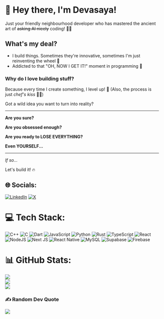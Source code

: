 # 👋 Hey there, I'm Devasaya!

Just your friendly neighbourhood developer who has mastered the ancient art of ~~asking AI nicely~~ coding! 🤖✨

## What's my deal?
* I build things. Sometimes they're innovative, sometimes I'm just reinventing the wheel 🎨
* Addicted to that "OH, NOW I GET IT!" moment in programming 🎯

### Why do I love building stuff?
Because every time I create something, I level up! 🚀 
(Also, the process is just *chef's kiss* 👨‍🍳)


Got a wild idea you want to turn into reality?

---

**Are you sure?**

**Are you obsessed enough?**

**Are you ready to LOSE EVERYTHING?**

**Even YOURSELF...**

---

*If so...*

Let's build it! 🔥

## 🌐 Socials:
[![LinkedIn](https://img.shields.io/badge/LinkedIn-%230077B5.svg?logo=linkedin&logoColor=white)](https://linkedin.com/in/devasayasingh) [![X](https://img.shields.io/badge/X-black.svg?logo=X&logoColor=white)](https://x.com/@DevasyaSingh1) 

# 💻 Tech Stack:
![C++](https://img.shields.io/badge/c++-%2300599C.svg?style=for-the-badge&logo=c%2B%2B&logoColor=white) ![C](https://img.shields.io/badge/c-%2300599C.svg?style=for-the-badge&logo=c&logoColor=white) ![Dart](https://img.shields.io/badge/dart-%230175C2.svg?style=for-the-badge&logo=dart&logoColor=white) ![JavaScript](https://img.shields.io/badge/javascript-%23323330.svg?style=for-the-badge&logo=javascript&logoColor=%23F7DF1E) ![Python](https://img.shields.io/badge/python-3670A0?style=for-the-badge&logo=python&logoColor=ffdd54) ![Rust](https://img.shields.io/badge/rust-%23000000.svg?style=for-the-badge&logo=rust&logoColor=white) ![TypeScript](https://img.shields.io/badge/typescript-%23007ACC.svg?style=for-the-badge&logo=typescript&logoColor=white) ![React](https://img.shields.io/badge/react-%2320232a.svg?style=for-the-badge&logo=react&logoColor=%2361DAFB) ![NodeJS](https://img.shields.io/badge/node.js-6DA55F?style=for-the-badge&logo=node.js&logoColor=white) ![Next JS](https://img.shields.io/badge/Next-black?style=for-the-badge&logo=next.js&logoColor=white) ![React Native](https://img.shields.io/badge/react_native-%2320232a.svg?style=for-the-badge&logo=react&logoColor=%2361DAFB) ![MySQL](https://img.shields.io/badge/mysql-4479A1.svg?style=for-the-badge&logo=mysql&logoColor=white) ![Supabase](https://img.shields.io/badge/Supabase-3ECF8E?style=for-the-badge&logo=supabase&logoColor=white) ![Firebase](https://img.shields.io/badge/firebase-a08021?style=for-the-badge&logo=firebase&logoColor=ffcd34)
# 📊 GitHub Stats:
![](https://github-readme-stats.vercel.app/api?username=devasaya2003&theme=dark&hide_border=true&include_all_commits=true&count_private=false)<br/>
![](https://github-readme-streak-stats.herokuapp.com/?user=devasaya2003&theme=dark&hide_border=true)<br/>
![](https://github-readme-stats.vercel.app/api/top-langs/?username=devasaya2003&theme=dark&hide_border=true&include_all_commits=true&count_private=false&layout=compact)

### ✍️ Random Dev Quote
![](https://quotes-github-readme.vercel.app/api?type=horizontal&theme=dark)

<!-- Proudly created with GPRM ( https://gprm.itsvg.in ) -->
